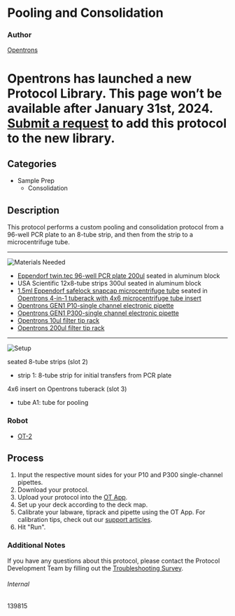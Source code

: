 # Pooling and Consolidation

### Author
[Opentrons](https://opentrons.com/)


# Opentrons has launched a new Protocol Library. This page won’t be available after January 31st, 2024. [Submit a request](https://docs.google.com/forms/d/e/1FAIpQLSdYYp9QCKow4nn0KlCVsMS3HX0eJ0N9O7-erajKvcpT0lWbSg/viewform) to add this protocol to the new library.

## Categories
* Sample Prep
	* Consolidation

## Description
This protocol performs a custom pooling and consolidation protocol from a 96-well PCR plate to an 8-tube strip, and then from the strip to a microcentrifuge tube.

---
![Materials Needed](https://s3.amazonaws.com/opentrons-protocol-library-website/custom-README-images/001-General+Headings/materials.png)

* [Eppendorf twin.tec 96-well PCR plate 200ul](https://online-shop.eppendorf.us/US-en/Laboratory-Consumables-44512/Plates-44516/Eppendorf-twin.tec-PCR-Plates-PF-8180.html) seated in aluminum block
* USA Scientific 12x8-tube strips 300ul seated in aluminum block
* [1.5ml Eppendorf safelock snapcap microcentrifuge tube](https://online-shop.eppendorf.us/US-en/Laboratory-Consumables-44512/Tubes-44515/Eppendorf-Safe-Lock-Tubes-PF-8863.html) seated in [Opentrons 4-in-1 tuberack with 4x6 microcentrifuge tube insert](https://shop.opentrons.com/collections/verified-labware/products/tube-rack-set-1)
* [Opentrons GEN1 P10-single channel electronic pipette](https://shop.opentrons.com/collections/ot-2-pipettes/products/single-channel-electronic-pipette)
* [Opentrons GEN1 P300-single channel electronic pipette](https://shop.opentrons.com/collections/ot-2-pipettes/products/single-channel-electronic-pipette)
* [Opentrons 10ul filter tip rack](https://shop.opentrons.com/collections/opentrons-tips/products/opentrons-10ul-filter-tip)
* [Opentrons 200ul filter tip rack](https://shop.opentrons.com/collections/opentrons-tips/products/opentrons-200ul-filter-tips)

---
![Setup](https://s3.amazonaws.com/opentrons-protocol-library-website/custom-README-images/001-General+Headings/Setup.png)

seated 8-tube strips (slot 2)
* strip 1: 8-tube strip for initial transfers from PCR plate

4x6 insert on Opentrons tuberack (slot 3)
* tube A1: tube for pooling

### Robot
* [OT-2](https://opentrons.com/ot-2)

## Process
1. Input the respective mount sides for your P10 and P300 single-channel pipettes.
2. Download your protocol.
3. Upload your protocol into the [OT App](https://opentrons.com/ot-app).
4. Set up your deck according to the deck map.
5. Calibrate your labware, tiprack and pipette using the OT App. For calibration tips, check out our [support articles](https://support.opentrons.com/en/collections/1559720-guide-for-getting-started-with-the-ot-2).
6. Hit "Run".

### Additional Notes
If you have any questions about this protocol, please contact the Protocol Development Team by filling out the [Troubleshooting Survey](https://protocol-troubleshooting.paperform.co/).

###### Internal
139815
